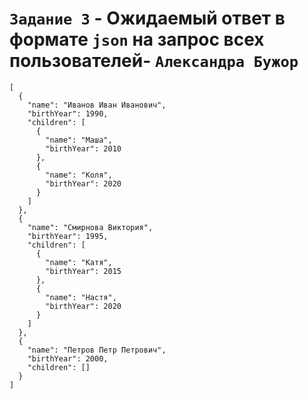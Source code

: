 # `Задание 3` - Ожидаемый ответ в формате `json` на запрос всех пользователей- `Александра Бужор`

```
[
  {
    "name": "Иванов Иван Иванович",
    "birthYear": 1990,
    "children": [
      {
        "name": "Маша",
        "birthYear": 2010
      },
      {
        "name": "Коля",
        "birthYear": 2020
      }
    ]
  },
  {
    "name": "Смирнова Виктория",
    "birthYear": 1995,
    "children": [
      {
        "name": "Катя",
        "birthYear": 2015
      },
      {
        "name": "Настя",
        "birthYear": 2020
      }
    ]
  },
  {
    "name": "Петров Петр Петрович",
    "birthYear": 2000,
    "children": []
  }
]
```
